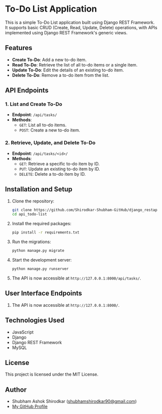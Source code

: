 # To-Do List Application

This is a simple To-Do List application built using Django REST Framework. It supports basic CRUD (Create, Read, Update, Delete) operations, with APIs implemented using Django REST Framework's generic views.

## Features

- **Create To-Do**: Add a new to-do item.
- **Read To-Do**: Retrieve the list of all to-do items or a single item.
- **Update To-Do**: Edit the details of an existing to-do item.
- **Delete To-Do**: Remove a to-do item from the list.

## API Endpoints

### 1. List and Create To-Do
- **Endpoint**: `/api/tasks/`
- **Methods**: 
  - `GET`: List all to-do items.
  - `POST`: Create a new to-do item.
  
### 2. Retrieve, Update, and Delete To-Do
- **Endpoint**: `/api/tasks/<id>/`
- **Methods**: 
  - `GET`: Retrieve a specific to-do item by ID.
  - `PUT`: Update an existing to-do item by ID.
  - `DELETE`: Delete a to-do item by ID.

## Installation and Setup

1. Clone the repository:
    ```sh
    git clone https://github.com/Shirodkar-Shubham-GitHub/django_restapi_todo
    cd api_todo-list
    ```

2. Install the required packages:
    ```sh
    pip install -r requirements.txt
    ```

3. Run the migrations:
    ```sh
    python manage.py migrate
    ```

4. Start the development server:
    ```sh
    python manage.py runserver
    ```

5. The API is now accessible at `http://127.0.0.1:8000/api/tasks/`.

## User Interface Endpoints

1. The API is now accessible at `http://127.0.0.1:8000/`.


## Technologies Used

- JavaScript
- Django
- Django REST Framework
- MySQL

## License

This project is licensed under the MIT License.

## Author

- Shubham Ashok Shirodkar (shubhamshirodkar90@gmail.com)
- [My GitHub Profile](https://github.com/Shirodkar-Shubham-GitHub)
